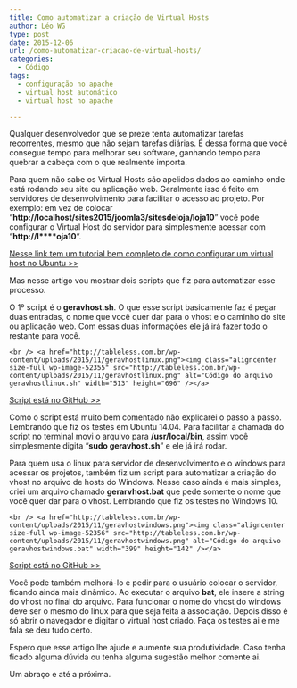 ```yaml
---
title: Como automatizar a criação de Virtual Hosts
author: Léo WG
type: post
date: 2015-12-06
url: /como-automatizar-criacao-de-virtual-hosts/
categories:
  - Código
tags:
  - configuração no apache
  - virtual host automático
  - virtual host no apache

---
```

Qualquer desenvolvedor que se preze tenta automatizar tarefas recorrentes, mesmo que não sejam tarefas diárias. É dessa forma que você consegue tempo para melhorar seu software, ganhando tempo para quebrar a cabeça com o que realmente importa.

Para quem não sabe os Virtual Hosts são apelidos dados ao caminho onde está rodando seu site ou aplicação web. Geralmente isso é feito em servidores de desenvolvimento para facilitar o acesso ao projeto. Por exemplo: em vez de colocar &#8220;**http://localhost/sites2015/joomla3/sitesdeloja/loja10**&#8221; você pode configurar o Virtual Host do servidor para simplesmente acessar com &#8220;**http://l****oja10**&#8220;.

<a href="http://do.co/1jlJLe0" target="_blank">Nesse link tem um tutorial bem completo de como configurar um virtual host no Ubuntu >></a>

Mas nesse artigo vou mostrar dois scripts que fiz para automatizar esse processo.

O 1º script é o **geravhost.sh**. O que esse script basicamente faz é pegar duas entradas, o nome que você quer dar para o vhost e o caminho do site ou aplicação web. Com essas duas informações ele já irá fazer todo o restante para você.

`<br />
<a href="http://tableless.com.br/wp-content/uploads/2015/11/geravhostlinux.png"><img class="aligncenter size-full wp-image-52355" src="http://tableless.com.br/wp-content/uploads/2015/11/geravhostlinux.png" alt="Código do arquivo geravhostlinux.sh" width="513" height="696" /></a>`

<a href="https://github.com/lauroguedes/vhautlinux" target="_blank">Script está no GitHub >></a>

Como o script está muito bem comentado não explicarei o passo a passo. Lembrando que fiz os testes em Ubuntu 14.04. Para facilitar a chamada do script no terminal movi o arquivo para **/usr/local/bin**, assim você simplesmente digita &#8220;**sudo geravhost.sh**&#8221; e ele já irá rodar.

Para quem usa o linux para servidor de desenvolvimento e o windows para acessar os projetos, também fiz um script para automatizar a criação do vhost no arquivo de hosts do Windows. Nesse caso ainda é mais simples, criei um arquivo chamado **gerarvhost.bat** que pede somente o nome que você quer dar para o vhost. Lembrando que fiz os testes no Windows 10.

`<br />
<a href="http://tableless.com.br/wp-content/uploads/2015/11/geravhostwindows.png"><img class="aligncenter size-full wp-image-52356" src="http://tableless.com.br/wp-content/uploads/2015/11/geravhostwindows.png" alt="Código do arquivo geravhostwindows.bat" width="399" height="142" /></a>`

<a href="https://github.com/lauroguedes/vhautwindows" target="_blank">Script está no GitHub >></a>

Você pode também melhorá-lo e pedir para o usuário colocar o servidor, ficando ainda mais dinâmico. Ao executar o arquivo **bat**, ele insere a string do vhost no final do arquivo. Para funcionar o nome do vhost do windows deve ser o mesmo do linux para que seja feita a associação. Depois disso é só abrir o navegador e digitar o virtual host criado. Faça os testes ai e me fala se deu tudo certo.

Espero que esse artigo lhe ajude e aumente sua produtividade. Caso tenha ficado alguma dúvida ou tenha alguma sugestão melhor comente ai.

Um abraço e até a próxima.